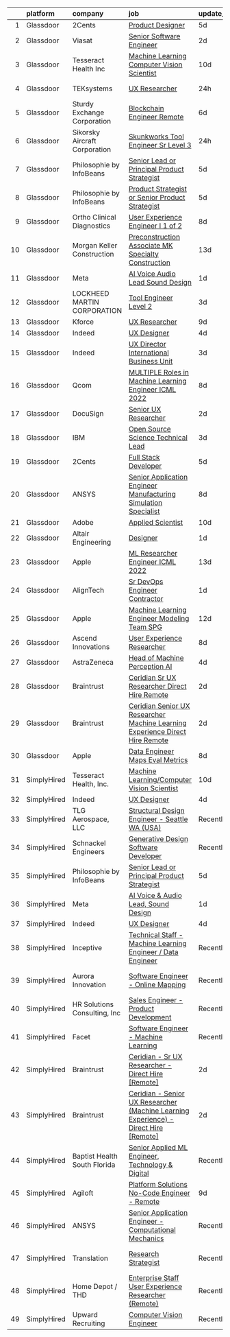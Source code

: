 

|    | platform    | company                       | job                                                                                                                                                                                                                                                                                                                                                                                                                                                                                                                                                                                                                                                                                                                                                                                                                                                                                                                                                                                                                                                                                                                                                                                                                                                                                                                                                                                                     | update_time   | location                       |
|---:|:------------|:------------------------------|:--------------------------------------------------------------------------------------------------------------------------------------------------------------------------------------------------------------------------------------------------------------------------------------------------------------------------------------------------------------------------------------------------------------------------------------------------------------------------------------------------------------------------------------------------------------------------------------------------------------------------------------------------------------------------------------------------------------------------------------------------------------------------------------------------------------------------------------------------------------------------------------------------------------------------------------------------------------------------------------------------------------------------------------------------------------------------------------------------------------------------------------------------------------------------------------------------------------------------------------------------------------------------------------------------------------------------------------------------------------------------------------------------------|:--------------|:-------------------------------|
|  1 | Glassdoor   | 2Cents                        | [Product Designer](https://www.glassdoor.com/partner/jobListing.htm?pos=120&ao=1136043&s=58&guid=000001822ef733bc92db6a039a980a7d&src=GD_JOB_AD&t=SR&vt=w&ea=1&cs=1_2e1b0408&cb=1658645329182&jobListingId=1008012892209&jrtk=3-0-1g8nfecv6irkt801-1g8nfecvm209i000-87ec4afc59254818-)                                                                                                                                                                                                                                                                                                                                                                                                                                                                                                                                                                                                                                                                                                                                                                                                                                                                                                                                                                                                                                                                                                                  | 5d            | Remote                         |
|  2 | Glassdoor   | Viasat                        | [Senior Software Engineer](https://www.glassdoor.com/partner/jobListing.htm?pos=121&ao=1136043&s=58&guid=000001822ef733bc92db6a039a980a7d&src=GD_JOB_AD&t=SR&vt=w&cs=1_3db98c7f&cb=1658645329182&jobListingId=1008020210241&jrtk=3-0-1g8nfecv6irkt801-1g8nfecvm209i000-04fa8b0d517088ae-)                                                                                                                                                                                                                                                                                                                                                                                                                                                                                                                                                                                                                                                                                                                                                                                                                                                                                                                                                                                                                                                                                                               | 2d            | Arizona                        |
|  3 | Glassdoor   | Tesseract Health  Inc         | [Machine Learning Computer Vision Scientist](https://www.glassdoor.com/partner/jobListing.htm?pos=125&ao=1136043&s=58&guid=000001822ef733bc92db6a039a980a7d&src=GD_JOB_AD&t=SR&vt=w&ea=1&cs=1_af852d91&cb=1658645329183&jobListingId=1008002710891&jrtk=3-0-1g8nfecv6irkt801-1g8nfecvm209i000-fd7670455c9a02f9-)                                                                                                                                                                                                                                                                                                                                                                                                                                                                                                                                                                                                                                                                                                                                                                                                                                                                                                                                                                                                                                                                                        | 10d           | Remote                         |
|  4 | Glassdoor   | TEKsystems                    | [UX Researcher](https://www.glassdoor.com/partner/jobListing.htm?pos=107&ao=1110586&s=58&guid=000001822ef733bc92db6a039a980a7d&src=GD_JOB_AD&t=SR&vt=w&cs=1_95c916d0&cb=1658645329180&jobListingId=1008024266120&cpc=A65DF3A704A48F9B&jrtk=3-0-1g8nfecv6irkt801-1g8nfecvm209i000-4a893de833f8edc7--6NYlbfkN0AuKz8EBO1xHDEL7V2YF9xF3dC_I9B9i-Zw2Jh8clPMK9BxhHDJszxSyW718EipT5OKVo0l8fGahg7JVHHTvhMl6NWgDS8cwN9dycP3fH88SEte35WzHnr9jI2zsKnd3aTaH-zb4Mlwe4dGjQZzahKkmSZE0za2Dzfn-JC1lqc6IDMnUy-JJeXO0-99rHSMAUEG0KBVJYIMbKIKfdloDOmErPTyomQSEzFfcq1DBywoytNUihoRQDfsD6QhjxFbihPjt6f-B_uMVXCgix5SOxPxFkimvBGt37f9BHac5Jwg7BJNY49H0fIM9mI9gtnyWLtfzlX0FHG4u6jODZIRi3O5c-99lEueIvuu5nxBq0gzWA6e0cOW-Bg9wF59oyBpt6ANYWZ3n9BZt22_I1mSCgf8x3vpyqSKoge2d0oj5lWpmQW-pCtXQ8LOc0OrHojOScvjoIRPFlV9PoRoakT4rGB75TTKamlI_-wGS9G1B79fdNlK8gVhy89QKvi1C5Od7-7qyA0rIO0Pgp8IHiIwFk_VTblIUO-WBJTSjZ5A2tcLkUYNU6hzIZrHXBrvwn9-WTNcknusjowKSQVQGROjdNbMMkowjudAsJP_uJdBR2JeJK4yCQymzzU7zGglRGKenNDG1Dyou5-0ESQ_fAuEtf8nUQ60bz_jdquspM8JFmThg_hg9lse3yyckVsVej6BnJM5qvhgmikb09e1H8CZWGzmSCOpJqw63mZLo81_cC2KdXFNf9l2zEkdjIYpGLH9wUgfaZK7KwurZcw9QuuOBgIX3mJukMv8sI8mm5pNl3E-vFMaCqoxpPtGad_U-_rnag-7zTdZpXFn3pIFGZgUn0cJTTrfMP_RUZBVFXFwSLmIXbKeM7uwTuXmF7nhY6w3sieAigWnaOryM5eXxZlM4A6R1JOQVZSAhddTCey8TF_W_QFh89Rc3pMkN2q7IsCs5LHihGxGmJoGGQ%3D%3D)                                                                         | 24h           | Sunnyvale, CA                  |
|  5 | Glassdoor   | Sturdy Exchange Corporation   | [Blockchain Engineer  Remote ](https://www.glassdoor.com/partner/jobListing.htm?pos=111&ao=1136043&s=58&guid=000001822ef733bc92db6a039a980a7d&src=GD_JOB_AD&t=SR&vt=w&ea=1&cs=1_70a48fb8&cb=1658645329180&jobListingId=1008010329731&jrtk=3-0-1g8nfecv6irkt801-1g8nfecvm209i000-7d55b355f04952f3-)                                                                                                                                                                                                                                                                                                                                                                                                                                                                                                                                                                                                                                                                                                                                                                                                                                                                                                                                                                                                                                                                                                      | 6d            | Remote                         |
|  6 | Glassdoor   | Sikorsky Aircraft Corporation | [Skunkworks Tool Engineer Sr  Level 3 ](https://www.glassdoor.com/partner/jobListing.htm?pos=127&ao=1136043&s=58&guid=000001822ef733bc92db6a039a980a7d&src=GD_JOB_AD&t=SR&vt=w&cs=1_a681a2e5&cb=1658645329184&jobListingId=1008024854669&jrtk=3-0-1g8nfecv6irkt801-1g8nfecvm209i000-d0c100e771662bdc-)                                                                                                                                                                                                                                                                                                                                                                                                                                                                                                                                                                                                                                                                                                                                                                                                                                                                                                                                                                                                                                                                                                  | 24h           | Palmdale, CA                   |
|  7 | Glassdoor   | Philosophie by InfoBeans      | [Senior Lead or Principal Product Strategist](https://www.glassdoor.com/partner/jobListing.htm?pos=126&ao=1136043&s=58&guid=000001822ef733bc92db6a039a980a7d&src=GD_JOB_AD&t=SR&vt=w&ea=1&cs=1_0fd37ada&cb=1658645329184&jobListingId=1008013555861&jrtk=3-0-1g8nfecv6irkt801-1g8nfecvm209i000-60bfa5295e5ac032-)                                                                                                                                                                                                                                                                                                                                                                                                                                                                                                                                                                                                                                                                                                                                                                                                                                                                                                                                                                                                                                                                                       | 5d            | Remote                         |
|  8 | Glassdoor   | Philosophie by InfoBeans      | [Product Strategist or Senior Product Strategist](https://www.glassdoor.com/partner/jobListing.htm?pos=123&ao=1136043&s=58&guid=000001822ef733bc92db6a039a980a7d&src=GD_JOB_AD&t=SR&vt=w&ea=1&cs=1_ed807b45&cb=1658645329183&jobListingId=1008013555769&jrtk=3-0-1g8nfecv6irkt801-1g8nfecvm209i000-5bae6c35ec0bc05c-)                                                                                                                                                                                                                                                                                                                                                                                                                                                                                                                                                                                                                                                                                                                                                                                                                                                                                                                                                                                                                                                                                   | 5d            | Remote                         |
|  9 | Glassdoor   | Ortho Clinical Diagnostics    | [User Experience Engineer I  1 of 2 ](https://www.glassdoor.com/partner/jobListing.htm?pos=110&ao=1136043&s=58&guid=000001822ef733bc92db6a039a980a7d&src=GD_JOB_AD&t=SR&vt=w&cs=1_57161ce7&cb=1658645329180&jobListingId=1008008589700&jrtk=3-0-1g8nfecv6irkt801-1g8nfecvm209i000-63d4015c4070fc3e-)                                                                                                                                                                                                                                                                                                                                                                                                                                                                                                                                                                                                                                                                                                                                                                                                                                                                                                                                                                                                                                                                                                    | 8d            | Rochester, NY                  |
| 10 | Glassdoor   | Morgan Keller Construction    | [Preconstruction Associate   MK Specialty Construction](https://www.glassdoor.com/partner/jobListing.htm?pos=103&ao=1110586&s=58&guid=000001822ef733bc92db6a039a980a7d&src=GD_JOB_AD&t=SR&vt=w&cs=1_27532f13&cb=1658645329179&jobListingId=1007994992823&cpc=ACAF1607C5C1E404&jrtk=3-0-1g8nfecv6irkt801-1g8nfecvm209i000-9872c2b36c3765af--6NYlbfkN0D0ff9e8Lfwlpl5zGbQmpn59AL71QmFd7VKOAnfyjZzp5sdngV8WPgYe0dov1m7Y2k2ZT2tEuC6MQMSJCWrGbiVgFOCmLvK9Oj0jtAdSDq66FSMHqKHYXOBlSaR7qwr74w0btDZExj7m1WhcbLa_mW8GxIHX8QAC_KNea2tfefQzWYLQCqoxZuBsOLnogZhuZxR58pmyBDmzt92MJc8iurZ90Q6shvCRmcWr4NUV8s0R7MXC6ZaCahS2uv8c6ZRPKgb826mH-o46k_GjLZj1WzFwOaFAfCkBTEuunoRX8eX6z_Lz-cWD4IxU7jvDITMFdhj25f_AjsHmQ8qHE6nqPxkdRJbazKLexDyj3sd4MYXuYBtQ5PGN7JDDudTvJ57J0-rpDN702Fb2EUru9oO3Z3-_I3Mf3HQV2Q0KIVaXnMiL_iEbf9qxaPbHAG9lcvA-hz0WbvMum6pKmA5mKsXJ-PkMOSg2qznQ0Y%3D)                                                                                                                                                                                                                                                                                                                                                                                                                                                                                                                                               | 13d           | Frederick, MD                  |
| 11 | Glassdoor   | Meta                          | [AI Voice   Audio Lead  Sound Design](https://www.glassdoor.com/partner/jobListing.htm?pos=102&ao=1110586&s=58&guid=000001822ef733bc92db6a039a980a7d&src=GD_JOB_AD&t=SR&vt=w&cs=1_53d08368&cb=1658645329179&jobListingId=1008023222000&cpc=BAEB662971763A76&jrtk=3-0-1g8nfecv6irkt801-1g8nfecvm209i000-444fe9a2068c5797--6NYlbfkN0DYl4UJW4r1Vl7FEn6T9F-rD9lpC-0oMJVSiWjK_MGUd5ZxEn957iThda3zHpNlLYNwoNzCQdsopm8UXMSbELqs7hQaiUnItiTZzEEkE-PHNUfowHDZg6-MYjFC7Tp72VWJ8YeywO2Kg9Cbsh15ja9ebBywiF9xOUIs177SuIjrVQbepqhoRUqt7F9Cmfy1EkLqAIXHFzIMOjjsBznLWHiMwdC_A_mOaFHOcD1uR6UbL7rmWcZ_bohZauLxheSz0iZ452BythcmIIYUNOU4m2tGZj4mpxUGWZIPa3EwFmtCaIJc41kVF50dzIj1LUGJrRtTbLCRkTa9WC-FN4P6FmFtqFhebt408dyiAlXw_jyZ80CGxuFuoepV-2ELAZrhQxpjgcyotOvz1mALjdtMSlZzzAUCiVwK9zZ432n9WckCS1U4zjEuJCwPtJmcp8Hg3An7fE-nii4mGnaiZvYDyRfL5zJ0qGE-T0ucX4AAwgBz5gWWiX4qy7mwNemM1tDuRQQ2pbbbS40dBeANxpWGqOfHfVCEoSKopgy2z_GSz2bt2QYWu4vb4diIK1VnsG4vOhOLe9uHw9IbfAMpMLSZCaEStxRuiubIdvAOG71mvFIaRGLoDttYMxaMAiVKhexSBAXeKktH8OoPLK-KVRjEsfWEM9O05S419jYP5RVNSPZm64m06G2Ysj1Pc7-1nzwZPm53acoPO_iFFQtY18gbUs1OBYp9BAvAI-g0eDCJ8bCo-Fc5wFdCAt481j7yL2O0DF6xnnDbs09OriyRN4qGelukKJ2zC0ST3l8nLvZOwHTw-sYOQk3EbD_uB9KsouN_SD40J8QL_uh_bUgg1zjqBZl9NPhIN-20FP0yeIlWsmAijZt74Xqedm6IM_Dwd61LDTMskQtMgl-f5xOwbooQRfK9hV8mdLERfpZhEH5ewAY94Rd4bixqM3V1u3TlZscP-nUduFatgwpTvDFtfF3kxxmtaMlTCFijjUsN17rc5og9OSLsECkiH_l2ePrHGl9HuHw%3D) | 1d            | Menlo Park, CA                 |
| 12 | Glassdoor   | LOCKHEED MARTIN CORPORATION   | [Tool Engineer   Level 2](https://www.glassdoor.com/partner/jobListing.htm?pos=115&ao=1136043&s=58&guid=000001822ef733bc92db6a039a980a7d&src=GD_JOB_AD&t=SR&vt=w&cs=1_4aa42156&cb=1658645329181&jobListingId=1008018747791&jrtk=3-0-1g8nfecv6irkt801-1g8nfecvm209i000-600b37a8d9478360-)                                                                                                                                                                                                                                                                                                                                                                                                                                                                                                                                                                                                                                                                                                                                                                                                                                                                                                                                                                                                                                                                                                                | 3d            | Marietta, GA                   |
| 13 | Glassdoor   | Kforce                        | [UX Researcher](https://www.glassdoor.com/partner/jobListing.htm?pos=109&ao=1110586&s=58&guid=000001822ef733bc92db6a039a980a7d&src=GD_JOB_AD&t=SR&vt=w&cs=1_f2833b4d&cb=1658645329180&jobListingId=1008005891397&cpc=2CAED5C921A5F994&jrtk=3-0-1g8nfecv6irkt801-1g8nfecvm209i000-e4c2b24613f928ce--6NYlbfkN0C5IatSLh_Ak1q39eQQoPIxD737RW9NeiYGvIRXkrLjEBkC4LI6KweFWWPiS1PvvlyTklMnnQ_buaV2_SkKGWvccSW_mylaG-durmWOS5mcSmVMDNnowR7oX6Ew1L-J_Jdqxvap4ARkWXSzg1LAe2Z95TsAVoesQzNv57Zw9RvXkCfGiorpc5dHXDLEuiEw87-ErcahtOLv5Tm266I_vSasjkDxr4iKPJ2JA2Zvshvme_XJKxRg62pwjRpLstUHmdU8eftbbt0_UcJ2z_R-e7dJHzvOfEAG8rv07v6bxkK5qUJSBtQaU8jBs4drSQzeEWDqAVxZTplVJToJidSMNV7H2r75WUPNCAgn1tQ6sRGra219kB0Jwpg4E-WBTgzNK6xw6fuYCRwPtTAPwVin8Jn0wnDABmbUF7yCRCofwI0MNxZ7J0BHHyFrrmRm0wV3wxB9Km_peJMl8InvgFArv9PaVwVV_OUjG5V5yVvKPUcpZlBcb4q3xk2L18TTWa7KAkSQlp4GYV_H1-cpMAQ27QzTFL0MjxpWHp7AolEZC-poU4owkQqmeFP-qk0Oexk4TtdSasVj-sB9-2Hb3FRYsTny5BRQIE3wrzQ%3D)                                                                                                                                                                                                                                                                                                                                                                                                                                                       | 9d            | Waltham, MA                    |
| 14 | Glassdoor   | Indeed                        | [UX Designer](https://www.glassdoor.com/partner/jobListing.htm?pos=104&ao=1110586&s=58&guid=000001822ef733bc92db6a039a980a7d&src=GD_JOB_AD&t=SR&vt=w&cs=1_849474ee&cb=1658645329179&jobListingId=1008015189639&cpc=B076152010A3B66C&jrtk=3-0-1g8nfecv6irkt801-1g8nfecvm209i000-e738aeb65cbc2f89--6NYlbfkN0CiRNM7CVr8YueLFKlzwbFWI0o7IjV438l4sVrvKZ0flpURU_mqoI8EbsK64YRr3OArdLyNSYbnwANbgQNQ9mr0QGht0VPdNditpoD0uLsB7BbVdnAQi8CCa7v5bn5-nQNYI9RRuTymaenQY5pT4Ps4JNo2OM9dJbeNhoxoT1DImZjKJKCpuCh517Z8vERoTQ934IdaIMETQCbL1bbTvk27Ai5d9pl3hOqLG_Zxe2I5LAtFAANWil2Es9oh3troK334p567H4jAb1F24IhJinnKs0vpgibnEFXkeLhZDwvizvBZ4Des3gFLq76Gk-Liwt7b6Tdl1x00AH3mNRnFrNMD-XTwQt0Mwn8RbC9pwbmXbIaXVNUnQ3jYoI3IFmjWeVZDzYQC1ABS9SbiCYCkFMeLUikm2SIE048BLd8wYYkj5iKcJA9dPEuhUcV194NrbTxEMjQHB2-EUZLwkshkGetsM_dvSr8oiV980HvPAhBIzsFMM8uxMazB4jjwWz0iKc7WJM09uhk_1g%3D%3D)                                                                                                                                                                                                                                                                                                                                                                                                                                                                                                                                           | 4d            | Austin, TX                     |
| 15 | Glassdoor   | Indeed                        | [UX Director   International Business Unit](https://www.glassdoor.com/partner/jobListing.htm?pos=105&ao=1110586&s=58&guid=000001822ef733bc92db6a039a980a7d&src=GD_JOB_AD&t=SR&vt=w&cs=1_0a44fcec&cb=1658645329179&jobListingId=1008017405356&cpc=B076152010A3B66C&jrtk=3-0-1g8nfecv6irkt801-1g8nfecvm209i000-6692539eb64e030d--6NYlbfkN0CiRNM7CVr8YueLFKlzwbFWI0o7IjV438l4sVrvKZ0flpURU_mqoI8EbsK64YRr3OBmVELRUUeHvWSOYAAbIDZOcwVBESz_4r4uQwb7jykAK8gWDBv1yNCRt_65S__YGcKDeNRPpsqFj83DROfI5s5SgTa-Top28McJ3aGA6GUYLkxkrMe1V8r2ghltt99PjWc3ZeUlM8FgOZsqlBF5M_KQOnudYZi7ybtx3IXevwf01QM12HPEmMcvnCeJQzxGcb4ujs6W-QPO5g3OQQq4IUxuc-9tt7rC_LzKBdflLvCFXB0RVg5fwfs4z9CiPjoUdLO80TLQ9-bzxnYaWoYwLQfE_h0RKjrhuZ0hUMlanl7wJDuXag40ZFJ57biT69ZQB_i2rK07-YPrQi3pFZVVcPU5Q6aFmPYJXi0R-eSn4weEN0ipInOXELAHn_lGGv7waY1mCnR58BXD_vGQqiv029J7WMRuYuOIaQGK5-2YlTcY67yGFfoMcXYHCs8kDl_b_lxY5wcc66S8B7IZY3MHktba)                                                                                                                                                                                                                                                                                                                                                                                                                                                                                                         | 3d            | New York, NY                   |
| 16 | Glassdoor   | Qcom                          | [MULTIPLE Roles in Machine Learning Engineer ICML 2022](https://www.glassdoor.com/partner/jobListing.htm?pos=128&ao=1136043&s=58&guid=000001822ef733bc92db6a039a980a7d&src=GD_JOB_AD&t=SR&vt=w&cs=1_66879af3&cb=1658645329184&jobListingId=1008008312368&jrtk=3-0-1g8nfecv6irkt801-1g8nfecvm209i000-54bf61d0ed1361c2-)                                                                                                                                                                                                                                                                                                                                                                                                                                                                                                                                                                                                                                                                                                                                                                                                                                                                                                                                                                                                                                                                                  | 8d            | San Diego, CA                  |
| 17 | Glassdoor   | DocuSign                      | [Senior UX Researcher](https://www.glassdoor.com/partner/jobListing.htm?pos=129&ao=1136043&s=58&guid=000001822ef733bc92db6a039a980a7d&src=GD_JOB_AD&t=SR&vt=w&cs=1_a2ad80e2&cb=1658645329184&jobListingId=1008020797615&jrtk=3-0-1g8nfecv6irkt801-1g8nfecvm209i000-4705d59f445b0336-)                                                                                                                                                                                                                                                                                                                                                                                                                                                                                                                                                                                                                                                                                                                                                                                                                                                                                                                                                                                                                                                                                                                   | 2d            | Seattle, WA                    |
| 18 | Glassdoor   | IBM                           | [Open Source Science Technical Lead](https://www.glassdoor.com/partner/jobListing.htm?pos=130&ao=1136043&s=58&guid=000001822ef733bc92db6a039a980a7d&src=GD_JOB_AD&t=SR&vt=w&cs=1_7059c44c&cb=1658645329184&jobListingId=1008017487125&jrtk=3-0-1g8nfecv6irkt801-1g8nfecvm209i000-c030dbd05b453cdd-)                                                                                                                                                                                                                                                                                                                                                                                                                                                                                                                                                                                                                                                                                                                                                                                                                                                                                                                                                                                                                                                                                                     | 3d            | Austin, TX                     |
| 19 | Glassdoor   | 2Cents                        | [Full Stack Developer](https://www.glassdoor.com/partner/jobListing.htm?pos=118&ao=1136043&s=58&guid=000001822ef733bc92db6a039a980a7d&src=GD_JOB_AD&t=SR&vt=w&ea=1&cs=1_cc7bb801&cb=1658645329181&jobListingId=1008012892026&jrtk=3-0-1g8nfecv6irkt801-1g8nfecvm209i000-85534a6b2d893294-)                                                                                                                                                                                                                                                                                                                                                                                                                                                                                                                                                                                                                                                                                                                                                                                                                                                                                                                                                                                                                                                                                                              | 5d            | Remote                         |
| 20 | Glassdoor   | ANSYS                         | [Senior Application Engineer   Manufacturing Simulation Specialist](https://www.glassdoor.com/partner/jobListing.htm?pos=101&ao=1110586&s=58&guid=000001822ef733bc92db6a039a980a7d&src=GD_JOB_AD&t=SR&vt=w&cs=1_75af9f58&cb=1658645329178&jobListingId=1008007293644&cpc=C17E88BEEFAF6676&jrtk=3-0-1g8nfecv6irkt801-1g8nfecvm209i000-21c2375bc4b679a4--6NYlbfkN0C1CYJ5HQK12A7y0ZBhFhW3e-LGRaOWowYCOYawr20fAEqcDIfPVtibm8xm15mGcS_lo3e3_y55i-iNl6kLvH8sNJQ3JC3naHHw13crspdD4xI4_lTxCJ3M6a_C482OGnJYiTDpzdKBLvnYByxtMyC4YOdJgj09_L-VGI36NDsSpm4eevkWl7p-J6D3aJdNvxqE8qqD2srfw6fkIaS-s_He9d_sj2d2KVPhePSOM051KQpqdZY_81yC-I8eThQGaw-z9aBviEalSfOMF4kdaQlkS586UtgbxrECSwqT42ZbjD-fbCgL5yEvZ77alyHXDZNgPG3kYiJXLPW-UmClM-EQUbR8-SGlsCMg_9gYqSE9yCFkFerklvMlAbLt4YADfo3secYRKWF7hXnlvDHm3GwZXmkOx3d7tOsyTj1Ko5cBjtXfKpFI87HoOMrUFI1xhs-pZBSlMxB7JK5ceDV5smcFvEUn2Wk_yRfWW9HM_T8RNyJT-VPYcn4FYOExdG5E99Tws9SDR42T_y1EwsmpecdHL_VArKuTPVTtFtBmhBC9vngBz2uzE4iJ)                                                                                                                                                                                                                                                                                                                                                                                                                                                 | 8d            | Evanston, IL                   |
| 21 | Glassdoor   | Adobe                         | [Applied Scientist](https://www.glassdoor.com/partner/jobListing.htm?pos=122&ao=1136043&s=58&guid=000001822ef733bc92db6a039a980a7d&src=GD_JOB_AD&t=SR&vt=w&cs=1_033877b8&cb=1658645329183&jobListingId=1008002513355&jrtk=3-0-1g8nfecv6irkt801-1g8nfecvm209i000-1f282fbfde7d387b-)                                                                                                                                                                                                                                                                                                                                                                                                                                                                                                                                                                                                                                                                                                                                                                                                                                                                                                                                                                                                                                                                                                                      | 10d           | Seattle, WA                    |
| 22 | Glassdoor   | Altair Engineering            | [Designer](https://www.glassdoor.com/partner/jobListing.htm?pos=119&ao=1136043&s=58&guid=000001822ef733bc92db6a039a980a7d&src=GD_JOB_AD&t=SR&vt=w&cs=1_c5add5a4&cb=1658645329182&jobListingId=1008021964087&jrtk=3-0-1g8nfecv6irkt801-1g8nfecvm209i000-3f8525cc99bfc013-)                                                                                                                                                                                                                                                                                                                                                                                                                                                                                                                                                                                                                                                                                                                                                                                                                                                                                                                                                                                                                                                                                                                               | 1d            | Troy, MI                       |
| 23 | Glassdoor   | Apple                         | [ML Researcher   Engineer  ICML 2022 ](https://www.glassdoor.com/partner/jobListing.htm?pos=112&ao=1136043&s=58&guid=000001822ef733bc92db6a039a980a7d&src=GD_JOB_AD&t=SR&vt=w&cs=1_764f526c&cb=1658645329181&jobListingId=1007996386711&jrtk=3-0-1g8nfecv6irkt801-1g8nfecvm209i000-5cb7fb018f3e457b-)                                                                                                                                                                                                                                                                                                                                                                                                                                                                                                                                                                                                                                                                                                                                                                                                                                                                                                                                                                                                                                                                                                   | 13d           | Cupertino, CA                  |
| 24 | Glassdoor   | AlignTech                     | [Sr  DevOps Engineer  Contractor](https://www.glassdoor.com/partner/jobListing.htm?pos=124&ao=1136043&s=58&guid=000001822ef733bc92db6a039a980a7d&src=GD_JOB_AD&t=SR&vt=w&cs=1_50df6787&cb=1658645329183&jobListingId=1008023344446&jrtk=3-0-1g8nfecv6irkt801-1g8nfecvm209i000-7e5efb9f01f20c24-)                                                                                                                                                                                                                                                                                                                                                                                                                                                                                                                                                                                                                                                                                                                                                                                                                                                                                                                                                                                                                                                                                                        | 1d            | Alabama                        |
| 25 | Glassdoor   | Apple                         | [Machine Learning Engineer  Modeling Team   SPG](https://www.glassdoor.com/partner/jobListing.htm?pos=114&ao=1136043&s=58&guid=000001822ef733bc92db6a039a980a7d&src=GD_JOB_AD&t=SR&vt=w&cs=1_425638a6&cb=1658645329181&jobListingId=1007999034473&jrtk=3-0-1g8nfecv6irkt801-1g8nfecvm209i000-a1c6ddc4983480cb-)                                                                                                                                                                                                                                                                                                                                                                                                                                                                                                                                                                                                                                                                                                                                                                                                                                                                                                                                                                                                                                                                                         | 12d           | Cupertino, CA                  |
| 26 | Glassdoor   | Ascend Innovations            | [User Experience Researcher](https://www.glassdoor.com/partner/jobListing.htm?pos=117&ao=1136043&s=58&guid=000001822ef733bc92db6a039a980a7d&src=GD_JOB_AD&t=SR&vt=w&ea=1&cs=1_ad430da5&cb=1658645329181&jobListingId=1008009053175&jrtk=3-0-1g8nfecv6irkt801-1g8nfecvm209i000-2803a83c2794fba5-)                                                                                                                                                                                                                                                                                                                                                                                                                                                                                                                                                                                                                                                                                                                                                                                                                                                                                                                                                                                                                                                                                                        | 8d            | Remote                         |
| 27 | Glassdoor   | AstraZeneca                   | [Head of Machine Perception  AI](https://www.glassdoor.com/partner/jobListing.htm?pos=116&ao=1136043&s=58&guid=000001822ef733bc92db6a039a980a7d&src=GD_JOB_AD&t=SR&vt=w&cs=1_a62b369c&cb=1658645329181&jobListingId=1008013808913&jrtk=3-0-1g8nfecv6irkt801-1g8nfecvm209i000-94cac11f5079832c-)                                                                                                                                                                                                                                                                                                                                                                                                                                                                                                                                                                                                                                                                                                                                                                                                                                                                                                                                                                                                                                                                                                         | 4d            | Gaithersburg, MD               |
| 28 | Glassdoor   | Braintrust                    | [Ceridian   Sr UX Researcher   Direct Hire  Remote ](https://www.glassdoor.com/partner/jobListing.htm?pos=106&ao=1110586&s=58&guid=000001822ef733bc92db6a039a980a7d&src=GD_JOB_AD&t=SR&vt=w&ea=1&cs=1_9d3a9907&cb=1658645329180&jobListingId=1008020482256&cpc=FAE5E775D180B2FB&jrtk=3-0-1g8nfecv6irkt801-1g8nfecvm209i000-7b3d2c70f5f214f5--6NYlbfkN0AL3dVr72y2kzw2kaN2Ho5i09lACUMjYeOySpm2U6KfanpO7D4VwROuFK3kxGLflm_-F-MyOOq_cDcEnRDLJ4Cyvhd3RLEXc46RUIszkvWNWEnkjcT3t71Tn3jP48jM1v1c9MTv1mza1ANV4Auo_MrQHRKq1hqNKpqkGxveRYRyLKlZDGBxy44fQjCtCX6WFNCxl46nzI0eLeZRASoTCuN5mhSz2wgVcHdtUxFUU_79u3MOq-09kQOOsXJIzmYWEkHuea_JzY0qteV1Xs1OKKWF0pOADna8cG9wlgy74Df8d6OD3qDGBTD-C5ncYupCwXF5yiBKAGdpqTvOHy0TjnhD2_-hsgWOrfclHlADH0lFf5YnYSGZ039AXCGhcwsBorcp7D7WR_w4aYcmeRhjJUTY8pw-yThUiJRdpO8owYlJAUUO-9fZTrqrT4YJ5wjGxQv3shGdzuBSlOCaLUz6-gbZaYq9j9pKbvDhSMuM0TiRelHCyzxrLs5X5saMaGrYpqjolWLlzFXcKEe8hIgxn_TztEK4BsYcocphXJAnR5ZXlh5S1sUB8Et_-8FEDMAgMIsQmju2irfYnHVb03qaLl8xjrqmVuVqxFp7zibFtBIewRNojfRBksm1yu5CRFBFS4V0Efg5cSZduu11yn-fu8TaDtTCzi8lBLwR-uEfoy13Mwrll_a3CKQ4LsBZIONeOeVm2rBcqRd2eGI7JVK8e-7y7ZMRCZ0lvVHza2k7trJgwXu3_rUca1Nol7KXsjZU5XI9-7D9uWxaIRe_fVc8RofY86O4JPxei38%3D)                                                                                                                                                                                                             | 2d            | San Francisco, CA              |
| 29 | Glassdoor   | Braintrust                    | [Ceridian   Senior UX Researcher  Machine Learning Experience    Direct Hire  Remote ](https://www.glassdoor.com/partner/jobListing.htm?pos=108&ao=1110586&s=58&guid=000001822ef733bc92db6a039a980a7d&src=GD_JOB_AD&t=SR&vt=w&ea=1&cs=1_577e3700&cb=1658645329180&jobListingId=1008020479755&cpc=6FC5BA77C9A4CD78&jrtk=3-0-1g8nfecv6irkt801-1g8nfecvm209i000-cdcd093dc81c435d--6NYlbfkN0AL3dVr72y2kzw2kaN2Ho5i09lACUMjYeOySpm2U6KfanpO7D4VwROuFK3kxGLflm_-F-MyOOq_cK7XK6izVezjYnExEM7TWwiKHML_9eCYOGUMVLN9J2_NxyjbYdMJAYutQ1nY0sGeF0BS4TJ566OrG42yWDa4CqWZ8vpLvNq5RUUJs-yVTmOEX66LkhYpU6ThtKe3lncHug_gyUlBICMiMY26BnrPrCZU7OUm-7CZ7RMZsWah5mRRqNgjeFSi3v5VH4yuHe-XlI3bjGgwMH4cjef021buhvsbiBLH1fbzYohOWhpNpMyI3A0FBYjaZvtLRYZYxPV-ILPVKavFea3Xbxz3YumE_hSjSq6mv7U9OB66PJnSoSW_A-dXxdCat4NQefc-EJku0bBXVZKH00alAP3XE566g6EHt0DUHL4rwvICCxgyX4eeCklZiPx1ROWtVwYTEffcFKazKji3RtCx54lw7r0u4udKpLv5GHuTDE0FefddGrwLQ_RGVic6uUMm4H1ELX8LmfwSdH0ANM1MtJdjNEDzrj1zVsXPzAZCoTgEQI9iLVDmKI3xHlH6OcpIkL3g6SVKBVZlXpO8YY0tGWVGJa-Zbf5BIFQWgpx9N2zJGR4jvST9e9KCDbPBh1ERtk8HXCL6cbO3mMYvEMcSGrLA0UBAmi-AlMYl99jFsue1T50rBukNd_rqJTPb8wWPza-Q-JsGtfnmuylZgfnGVBgrsjPmAY5rvTlE-V6Wax6HBabYa_99I7DIVkEPoJeQABrs0VcCVD-eELl-fs-2ZN_vyY9PolI%3D)                                                                                                                                                                           | 2d            | San Francisco, CA              |
| 30 | Glassdoor   | Apple                         | [Data Engineer  Maps Eval Metrics](https://www.glassdoor.com/partner/jobListing.htm?pos=113&ao=1136043&s=58&guid=000001822ef733bc92db6a039a980a7d&src=GD_JOB_AD&t=SR&vt=w&cs=1_f789c8a5&cb=1658645329181&jobListingId=1008008289048&jrtk=3-0-1g8nfecv6irkt801-1g8nfecvm209i000-89a818e6f99c9e1d-)                                                                                                                                                                                                                                                                                                                                                                                                                                                                                                                                                                                                                                                                                                                                                                                                                                                                                                                                                                                                                                                                                                       | 8d            | Cupertino, CA                  |
| 31 | SimplyHired | Tesseract Health, Inc.        | [Machine Learning/Computer Vision Scientist](https://www.simplyhired.com/job/iwXCtTY72kw5Rvu02vwYQyiUZQPuKE1vaa0Wy-aIRZrUcmJplgx-2g?q=generative+engineer)                                                                                                                                                                                                                                                                                                                                                                                                                                                                                                                                                                                                                                                                                                                                                                                                                                                                                                                                                                                                                                                                                                                                                                                                                                              | 10d           | Remote                         |
| 32 | SimplyHired | Indeed                        | [UX Designer](https://www.simplyhired.com/job/wztRkk9cc-s5cIFkunUWyFtw6m2b3prowIEkt7OdfrjgrdWBOdZURQ?q=generative+engineer)                                                                                                                                                                                                                                                                                                                                                                                                                                                                                                                                                                                                                                                                                                                                                                                                                                                                                                                                                                                                                                                                                                                                                                                                                                                                             | 4d            | Austin, TX                     |
| 33 | SimplyHired | TLG Aerospace, LLC            | [Structural Design Engineer - Seattle WA (USA)](https://www.simplyhired.com/job/mvnDWLhVqOcECdoWxeeMjQyCDGBGrPl6HTl6Es086WiBppGtueZB1g?q=generative+engineer)                                                                                                                                                                                                                                                                                                                                                                                                                                                                                                                                                                                                                                                                                                                                                                                                                                                                                                                                                                                                                                                                                                                                                                                                                                           | Recently      | Seattle, WA                    |
| 34 | SimplyHired | Schnackel Engineers           | [Generative Design Software Developer](https://www.simplyhired.com/job/KE0-EPFCtTp8eniWTTdVA6iqehRWfXqNBvdE0wHECgCONieSBqtj5A?q=generative+engineer)                                                                                                                                                                                                                                                                                                                                                                                                                                                                                                                                                                                                                                                                                                                                                                                                                                                                                                                                                                                                                                                                                                                                                                                                                                                    | Recently      | Omaha, NE                      |
| 35 | SimplyHired | Philosophie by InfoBeans      | [Senior Lead or Principal Product Strategist](https://www.simplyhired.com/job/qZ5WtraMc7Iwr4093ml9VmKWvF4YHUX2tx43b5Yv2DOCEjXqSWSSAw?q=generative+engineer)                                                                                                                                                                                                                                                                                                                                                                                                                                                                                                                                                                                                                                                                                                                                                                                                                                                                                                                                                                                                                                                                                                                                                                                                                                             | 5d            | Remote                         |
| 36 | SimplyHired | Meta                          | [AI Voice & Audio Lead, Sound Design](https://www.simplyhired.com/job/5lYzaYXspz6ZS0qrjHhAtSiIS8ozGC7a90xxshueranYZ03i-n-rbg?q=generative+engineer)                                                                                                                                                                                                                                                                                                                                                                                                                                                                                                                                                                                                                                                                                                                                                                                                                                                                                                                                                                                                                                                                                                                                                                                                                                                     | 1d            | Remote                         |
| 37 | SimplyHired | Indeed                        | [UX Designer](https://www.simplyhired.com/job/wztRkk9cc-s5cIFkunUWyFtw6m2b3prowIEkt7OdfrjgrdWBOdZURQ?q=generative+engineer)                                                                                                                                                                                                                                                                                                                                                                                                                                                                                                                                                                                                                                                                                                                                                                                                                                                                                                                                                                                                                                                                                                                                                                                                                                                                             | 4d            | Austin, TX                     |
| 38 | SimplyHired | Inceptive                     | [Technical Staff - Machine Learning Engineer / Data Engineer](https://www.simplyhired.com/job/nU_pczZ8k_8OLKVUZdqqqLwaQKANdZcg--5NjulzQpo0A-o37XVZkQ?q=generative+engineer)                                                                                                                                                                                                                                                                                                                                                                                                                                                                                                                                                                                                                                                                                                                                                                                                                                                                                                                                                                                                                                                                                                                                                                                                                             | Recently      | Remote                         |
| 39 | SimplyHired | Aurora Innovation             | [Software Engineer - Online Mapping](https://www.simplyhired.com/job/Jpw86CODnDpVuJ4YUkYfd7ufjPxFs8ySsQgmSOVRH5aRgKeEQdzSJg?q=generative+engineer)                                                                                                                                                                                                                                                                                                                                                                                                                                                                                                                                                                                                                                                                                                                                                                                                                                                                                                                                                                                                                                                                                                                                                                                                                                                      | Recently      | Mountain View, CA +2 locations |
| 40 | SimplyHired | HR Solutions Consulting, Inc  | [Sales Engineer - Product Development](https://www.simplyhired.com/job/rpFE5MaZswcnKsII82cyD7Oav5ZNtbyLELzQ2fRaf2-O5diJr9V0Pg?q=generative+engineer)                                                                                                                                                                                                                                                                                                                                                                                                                                                                                                                                                                                                                                                                                                                                                                                                                                                                                                                                                                                                                                                                                                                                                                                                                                                    | Recently      | Melbourne, FL                  |
| 41 | SimplyHired | Facet                         | [Software Engineer - Machine Learning](https://www.simplyhired.com/job/rRl7LpYqGiIowLAwzbrNzMgXtXTFbKgtp-z9fo66PKEqX4Q6nYlO_w?q=generative+engineer)                                                                                                                                                                                                                                                                                                                                                                                                                                                                                                                                                                                                                                                                                                                                                                                                                                                                                                                                                                                                                                                                                                                                                                                                                                                    | Recently      | San Francisco, CA              |
| 42 | SimplyHired | Braintrust                    | [Ceridian - Sr UX Researcher - Direct Hire [Remote]](https://www.simplyhired.com/job/5dkOKWkpc3vrnzlgaYnvlpj3ZPzUjNLl51jtfP-zrefLQ9O7dzg-5A?q=generative+engineer)                                                                                                                                                                                                                                                                                                                                                                                                                                                                                                                                                                                                                                                                                                                                                                                                                                                                                                                                                                                                                                                                                                                                                                                                                                      | 2d            | San Francisco, CA              |
| 43 | SimplyHired | Braintrust                    | [Ceridian - Senior UX Researcher (Machine Learning Experience) - Direct Hire [Remote]](https://www.simplyhired.com/job/CtOnEj36ub374XQB44htIqqlz-yipcR4AXspLq1WlcYjAlSNdt8jmg?q=generative+engineer)                                                                                                                                                                                                                                                                                                                                                                                                                                                                                                                                                                                                                                                                                                                                                                                                                                                                                                                                                                                                                                                                                                                                                                                                    | 2d            | San Francisco, CA              |
| 44 | SimplyHired | Baptist Health South Florida  | [Senior Applied ML Engineer, Technology & Digital](https://www.simplyhired.com/job/w4XfdyKBZzEoHKtw_P4Er5pbiR_NkyvPjfV75RMmKLRbIaSbsjZWeg?q=generative+engineer)                                                                                                                                                                                                                                                                                                                                                                                                                                                                                                                                                                                                                                                                                                                                                                                                                                                                                                                                                                                                                                                                                                                                                                                                                                        | Recently      | Florida                        |
| 45 | SimplyHired | Agiloft                       | [Platform Solutions No-Code Engineer - Remote](https://www.simplyhired.com/job/SUGGJGzkn5JrK383cEtKnEp1Zv9-X1mUVDTT3nyKpnRujp1rePHl0w?q=generative+engineer)                                                                                                                                                                                                                                                                                                                                                                                                                                                                                                                                                                                                                                                                                                                                                                                                                                                                                                                                                                                                                                                                                                                                                                                                                                            | 9d            | United States                  |
| 46 | SimplyHired | ANSYS                         | [Senior Application Engineer - Computational Mechanics](https://www.simplyhired.com/job/VUvHEQESYkRNe2g3tJ_Uihxe-6Qae_kl-9eegS1oCb-uMqrbdOuaSw?q=generative+engineer)                                                                                                                                                                                                                                                                                                                                                                                                                                                                                                                                                                                                                                                                                                                                                                                                                                                                                                                                                                                                                                                                                                                                                                                                                                   | Recently      | Ann Arbor, MI                  |
| 47 | SimplyHired | Translation                   | [Research Strategist](https://www.simplyhired.com/job/QhlNO6tzMwLs37zg_ddKmO4yszqOHywEf52ejSJjLxlJv-xSNn1VpQ?q=generative+engineer)                                                                                                                                                                                                                                                                                                                                                                                                                                                                                                                                                                                                                                                                                                                                                                                                                                                                                                                                                                                                                                                                                                                                                                                                                                                                     | Recently      | San Francisco, CA              |
| 48 | SimplyHired | Home Depot / THD              | [Enterprise Staff User Experience Researcher (Remote)](https://www.simplyhired.com/job/OCmKnGofzV5hw7O-viYblxOz7UbxbYKKYLSNMWkqpJJFujD_IBrYgA?q=generative+engineer)                                                                                                                                                                                                                                                                                                                                                                                                                                                                                                                                                                                                                                                                                                                                                                                                                                                                                                                                                                                                                                                                                                                                                                                                                                    | Recently      | Atlanta, GA                    |
| 49 | SimplyHired | Upward Recruiting             | [Computer Vision Engineer](https://www.simplyhired.com/job/rkCRw4L7zZyIjOI7zDuN7ivicgLG8hqhk8yOpjOy7-yVCSDmzkL6ow?q=generative+engineer)                                                                                                                                                                                                                                                                                                                                                                                                                                                                                                                                                                                                                                                                                                                                                                                                                                                                                                                                                                                                                                                                                                                                                                                                                                                                | Recently      | Remote                         |